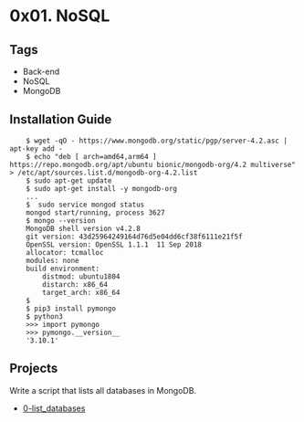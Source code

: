 # 0x01. NoSQL

## Tags

- Back-end
- NoSQL
- MongoDB

## Installation Guide 

        $ wget -qO - https://www.mongodb.org/static/pgp/server-4.2.asc | apt-key add -
        $ echo "deb [ arch=amd64,arm64 ] https://repo.mongodb.org/apt/ubuntu bionic/mongodb-org/4.2 multiverse" > /etc/apt/sources.list.d/mongodb-org-4.2.list
        $ sudo apt-get update
        $ sudo apt-get install -y mongodb-org
        ...
        $  sudo service mongod status
        mongod start/running, process 3627
        $ mongo --version
        MongoDB shell version v4.2.8
        git version: 43d25964249164d76d5e04dd6cf38f6111e21f5f
        OpenSSL version: OpenSSL 1.1.1  11 Sep 2018
        allocator: tcmalloc
        modules: none
        build environment:
            distmod: ubuntu1804
            distarch: x86_64
            target_arch: x86_64
        $  
        $ pip3 install pymongo
        $ python3
        >>> import pymongo
        >>> pymongo.__version__
        '3.10.1'

## Projects

Write a script that lists all databases in MongoDB.
- [0-list_databases](/0x01-NoSQL/0-list_databases)

